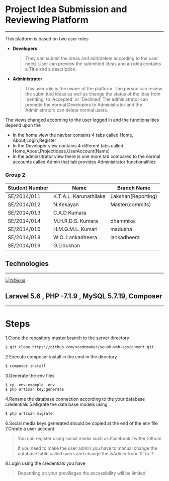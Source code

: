 # Project Idea Submission and Reviewing Platform
-----
This platform is based on two user roles

* **Developers**
    >They can submit the ideas and edit/delete according to the user need. User can preview the submitted ideas and an idea contains a Title and a description.

* **Administrator**
    >This user role is the owner of the platform. The person can review the submitted ideas as well as change the status of the idea from 'pending' to 'Accepted' or 'Declined' The administrator can promote the normal Developers to Administrator and the Administrators can delete normal users.


The views changed according to the user logged in and the functionalities depend upon the 
* In the home view the navbar contains 4 tabs called Home, About,Login,Register
* In the Developer view contains 4 different tabs called Home,About,ProjectIdeas,UserAccount(Name)
* In the adminsitrator view there is one more tab compared to the normal accounts called Admin that tab provides Administrator functionalities


### Group 2


| Student Number  | Name |  Branch Name|
| ------ | ------ |-----|
| SE/2014/011 | K.T.A.L. Karunathilake | Lakshan(Reporting)
| SE/2014/012 | N.Kekayan | Master(commits)
| SE/2014/013 | C.A.D Kumara | 
| SE/2014/014 | M.H.R.D.S. Kumara | dhammika
| SE/2014/016 | H.M.G.M.L. Kumari | madusha
| SE/2014/018 | W.O. Lankadheera | lankadheera
| SE/2014/019 | G.Lidushan |

## Technologies 
----
[![N|Solid](https://camo.githubusercontent.com/5ceadc94fd40688144b193fd8ece2b805d79ca9b/68747470733a2f2f6c61726176656c2e636f6d2f6173736574732f696d672f636f6d706f6e656e74732f6c6f676f2d6c61726176656c2e737667)](https://nodesource.com/products/nsolid) 


Laravel 5.6 , PHP -7.1.9 , MySQL 5.7.19, Composer
-----
----

# Steps

1.Clone the repository master branch to the server directory
```sh
$ git clone https://github.com/xcodemaker/seuok-web-assignment.git
```

2.Execute composer install in the cmd in the directory
```sh
$ composer install
```
3.Generate the env files 
```sh
$ cp .env.example .env
$ php artisan key:generate
```
4.Rename the database connection according to the your database credentials
5.Migrate the data base models using
```sh
$ php artisan migrate
```
6.Social media keys generated should be copied at the end of the env file
7.Create a user account
>You can register using social media such as Facebook,Twitter,Githum
>
>If you need to make the user admin you have to manual change the database table called users and change the isAdmin from '0' to '1' 

8.Login using the credentials you have 
>Depending on your previlleges the accessibility will be limited

